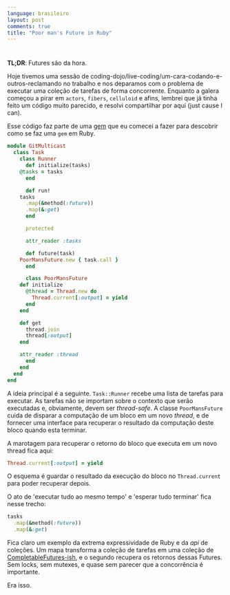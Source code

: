 ```yaml
---
language: brasileiro
layout: post
comments: true
title: "Poor man's Future in Ruby"
---
```


# <p hidden>Poor man's Future in Ruby<p hidden>

**TL;DR**: Futures são da hora.

<span class="underline"><p hidden>excerpt-separator<p hidden></span>

Hoje tivemos uma sessão de
coding-dojo/live-coding/um-cara-codando-e-outros-reclamando no trabalho e nos
deparamos com o problema de executar uma coleção de tarefas de forma
concorrente. Enquanto a galera começou a pirar em `actors`, `fibers`,
`celluloid` e afins, lembrei que já tinha feito um código muito parecido, e
resolvi compartilhar por aqui (just cause I can).

Esse código faz parte de uma [gem](http://github.com/rranelli/git_multicast) que eu comecei a fazer para descobrir como se
faz uma `gem` em Ruby.

```ruby
module GitMulticast
  class Task
    class Runner
      def initialize(tasks)
	@tasks = tasks
      end

      def run!
	tasks
	  .map(&method(:future))
	  .map(&:get)
      end

      protected

      attr_reader :tasks

      def future(task)
	PoorMansFuture.new { task.call }
      end

      class PoorMansFuture
	def initialize
	  @thread = Thread.new do
	    Thread.current[:output] = yield
	  end
	end

	def get
	  thread.join
	  thread[:output]
	end

	attr_reader :thread
      end
    end
  end
end
```

A ideia principal é a seguinte. `Task::Runner` recebe uma lista de tarefas
para executar. As tarefas não se importam sobre o contexto que serão
executadas e, obviamente, devem ser *thread-safe*. A classe `PoorMansFuture`
cuida de disparar a computação de um bloco em um novo *thread*, e de fornecer
uma interface para recuperar o resultado da computação deste bloco quando esta
terminar.

A marotagem para recuperar o retorno do bloco que executa em um novo thread
fica aqui:

```ruby
Thread.current[:output] = yield
```

O esquema é guardar o resultado da execução do bloco no `Thread.current` para
poder recuperar depois.

O ato de 'executar tudo ao mesmo tempo' e 'esperar tudo terminar' fica nesse
trecho:

```ruby
tasks
  .map(&method(:future))
  .map(&:get)
```

Fica claro um exemplo da extrema expressividade de Ruby e da *api* de
coleções. Um mapa transforma a coleção de tarefas em uma coleção de
[CompletableFutures-ish](https://docs.oracle.com/javase/8/docs/api/java/util/concurrent/CompletableFuture.html), e o segundo recupera os retornos dessas Futures. Sem
locks, sem mutexes, e quase sem parecer que a concorrência é importante.

Era isso.

